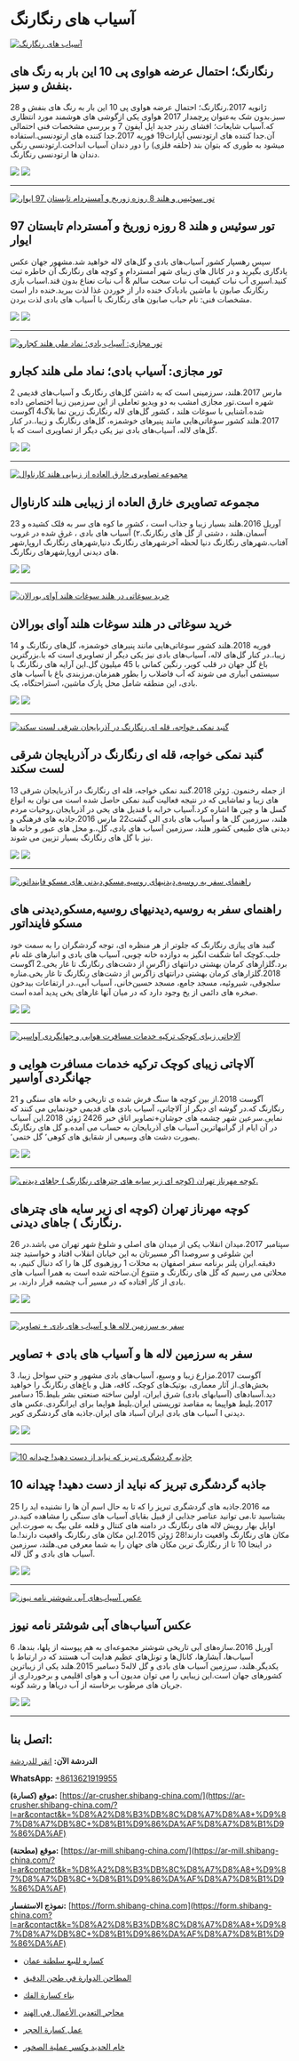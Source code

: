 # آسیاب های رنگارنگ

<a href="https://swt.shibang-china.com/?l=ar&img&k=%D8%A2%D8%B3%DB%8C%D8%A7%D8%A8+%D9%87%D8%A7%DB%8C+%D8%B1%D9%86%DA%AF%D8%A7%D8%B1%D9%86%DA%AF" target="_blank">![آسیاب های رنگارنگ](http://static.shibang-china.com/all-800x300/1101.jpg)</a>

## رنگارنگ؛ احتمال عرضه هواوی پی 10 این بار به رنگ های بنفش و سبز.
28 ژانويه 2017.رنگارنگ؛ احتمال عرضه هواوی پی 10 این بار به رنگ های بنفش و سبز.بدون شک به‌عنوان پرچمدار 2017 هواوی یکی ازگوشی‌ های هوشمند مورد انتظاری که.آسیاب شایعات؛ افشای رندر جدید اپل آیفون 7 و بررسی مشخصات فنی احتمالی آن.جدا کننده های ارتودنسی آپارات19 فوریه 2017.جدا کننده های ارتودنسی.استفاده میشود به طوری که بتوان بند (حلقه فلزی) را دور دندان آسیاب انداخت.ارتودنسی رنگی دندان ها ارتودنسی رنگارنگ.


<a href="https://whatsapp.shibangsoft.com/WhatsApp.php" target="_blank" title="WhatsApp">![](http://static.shibang-china.com/icon/whatsapp.png)</a> <a href="https://swt.shibang-china.com/?l=ar&icon&k=%D8%A2%D8%B3%DB%8C%D8%A7%D8%A8+%D9%87%D8%A7%DB%8C+%D8%B1%D9%86%DA%AF%D8%A7%D8%B1%D9%86%DA%AF" target="_blank">![](http://static.shibang-china.com/icon/chat-ar.png)</a>

---

<a href="https://swt.shibang-china.com/?l=ar&img&k=%D8%A2%D8%B3%DB%8C%D8%A7%D8%A8+%D9%87%D8%A7%DB%8C+%D8%B1%D9%86%DA%AF%D8%A7%D8%B1%D9%86%DA%AF" target="_blank">![تور سوئیس و هلند 8 روزه زوریخ و آمستردام تابستان 97 ایوار](http://static.shibang-china.com/all-800x300/953.jpg)</a>

## تور سوئیس و هلند 8 روزه زوریخ و آمستردام تابستان 97 ایوار
سپس رهسپار کشور آسیاب‌های بادی و گل‌های لاله خواهید شد.مشهور جهان عکس یادگاری بگیرید و در کانال های زیبای شهر آمستردام و کوچه های رنگارنگ آن خاطره ثبت کنید.اسپری آب نبات کیفیت آب نبات سخت سالم &amp; آب نبات نعناع بدون قند.اسباب بازی رنگارنگ صابون با ماشین بادبادک خنده دار از خوردن غذا لذت ببرید.خنده دار است مشخصات فنی: نام حباب صابون های رنگارنگ با آسیاب های بادی لذت بردن.


<a href="https://whatsapp.shibangsoft.com/WhatsApp.php" target="_blank" title="WhatsApp">![](http://static.shibang-china.com/icon/whatsapp.png)</a> <a href="https://swt.shibang-china.com/?l=ar&icon&k=%D8%A2%D8%B3%DB%8C%D8%A7%D8%A8+%D9%87%D8%A7%DB%8C+%D8%B1%D9%86%DA%AF%D8%A7%D8%B1%D9%86%DA%AF" target="_blank">![](http://static.shibang-china.com/icon/chat-ar.png)</a>

---

<a href="https://swt.shibang-china.com/?l=ar&img&k=%D8%A2%D8%B3%DB%8C%D8%A7%D8%A8+%D9%87%D8%A7%DB%8C+%D8%B1%D9%86%DA%AF%D8%A7%D8%B1%D9%86%DA%AF" target="_blank">![تور مجازی: آسیاب بادی؛ نماد ملی هلند کجارو](http://static.shibang-china.com/all-800x300/1074.jpg)</a>

## تور مجازی: آسیاب بادی؛ نماد ملی هلند کجارو
2 مارس 2017.هلند، سرزمینی است که به داشتن گل‌های رنگارنگ و آسیاب‌های قدیمی شهره است.تور مجازی امشب به دو ویدیو تعاملی از این سرزمین زیبا اختصاص داده شده.آشنایی با سوغات هلند ، کشور گل‌های لاله رنگارنگ زرین نما بلاگ4 آگوست 2017.هلند کشور سوغاتی‌هایی مانند پنیرهای خوشمزه، گل‌های رنگارنگ و زیبا،.در کنار گل‌های لاله، آسیاب‌های بادی نیز یکی دیگر از تصاویری است که با.


<a href="https://whatsapp.shibangsoft.com/WhatsApp.php" target="_blank" title="WhatsApp">![](http://static.shibang-china.com/icon/whatsapp.png)</a> <a href="https://swt.shibang-china.com/?l=ar&icon&k=%D8%A2%D8%B3%DB%8C%D8%A7%D8%A8+%D9%87%D8%A7%DB%8C+%D8%B1%D9%86%DA%AF%D8%A7%D8%B1%D9%86%DA%AF" target="_blank">![](http://static.shibang-china.com/icon/chat-ar.png)</a>

---

<a href="https://swt.shibang-china.com/?l=ar&img&k=%D8%A2%D8%B3%DB%8C%D8%A7%D8%A8+%D9%87%D8%A7%DB%8C+%D8%B1%D9%86%DA%AF%D8%A7%D8%B1%D9%86%DA%AF" target="_blank">![مجموعه تصاویری خارق العاده از زیبایی هلند کارناوال](http://static.shibang-china.com/all-800x300/792.jpg)</a>

## مجموعه تصاویری خارق العاده از زیبایی هلند کارناوال
23 آوريل 2016.هلند بسیار زیبا و جذاب است ، کشور ما کوه های سر به فلک کشیده و آسمان.هلند ، دشتی از گل های رنگارنگ.۲) آسیاب های بادی ، غرق شده در غروب آفتاب.شهرهای رنگارنگ دنیا لحظه آخرشهرهای رنگارنگ دنیا,شهرهای رنگارنگ اروپا,شهر های دیدنی اروپا,شهرهای رنگارنگ.


<a href="https://whatsapp.shibangsoft.com/WhatsApp.php" target="_blank" title="WhatsApp">![](http://static.shibang-china.com/icon/whatsapp.png)</a> <a href="https://swt.shibang-china.com/?l=ar&icon&k=%D8%A2%D8%B3%DB%8C%D8%A7%D8%A8+%D9%87%D8%A7%DB%8C+%D8%B1%D9%86%DA%AF%D8%A7%D8%B1%D9%86%DA%AF" target="_blank">![](http://static.shibang-china.com/icon/chat-ar.png)</a>

---

<a href="https://swt.shibang-china.com/?l=ar&img&k=%D8%A2%D8%B3%DB%8C%D8%A7%D8%A8+%D9%87%D8%A7%DB%8C+%D8%B1%D9%86%DA%AF%D8%A7%D8%B1%D9%86%DA%AF" target="_blank">![خرید سوغاتی در هلند سوغات هلند آوای بورالان](http://static.shibang-china.com/all-800x300/11.jpg)</a>

## خرید سوغاتی در هلند سوغات هلند آوای بورالان
14 فوریه 2018.هلند کشور سوغاتی‌هایی مانند پنیرهای خوشمزه، گل‌های رنگارنگ و زیبا،.در کنار گل‌های لاله، آسیاب‌های بادی نیز یکی دیگر از تصاویری است که با.بزرگترین باغ گل جهان در قلب کویر، رنگین کمانی با 45 میلیون گل.این آرایه های رنگارنگ با سیستمی آبیاری می شوند که آب فاضلاب را بطور همزمان.مرزبندی باغ با آسیاب های بادی، این منطقه شامل محل پارک ماشین، استراحتگاه، یک.


<a href="https://whatsapp.shibangsoft.com/WhatsApp.php" target="_blank" title="WhatsApp">![](http://static.shibang-china.com/icon/whatsapp.png)</a> <a href="https://swt.shibang-china.com/?l=ar&icon&k=%D8%A2%D8%B3%DB%8C%D8%A7%D8%A8+%D9%87%D8%A7%DB%8C+%D8%B1%D9%86%DA%AF%D8%A7%D8%B1%D9%86%DA%AF" target="_blank">![](http://static.shibang-china.com/icon/chat-ar.png)</a>

---

<a href="https://swt.shibang-china.com/?l=ar&img&k=%D8%A2%D8%B3%DB%8C%D8%A7%D8%A8+%D9%87%D8%A7%DB%8C+%D8%B1%D9%86%DA%AF%D8%A7%D8%B1%D9%86%DA%AF" target="_blank">![گنبد نمکی خواجه، قله ای رنگارنگ در آذربایجان شرقی لست سکند](http://static.shibang-china.com/all-800x300/539.jpg)</a>

## گنبد نمکی خواجه، قله ای رنگارنگ در آذربایجان شرقی لست سکند
13 ژوئن 2018.گنبد نمکی خواجه، قله ای رنگارنگ در آذربایجان شرقی ‎.از جمله رخنمون های زیبا و تماشایی که در نتیجه فعالیت گنبد نمکی حاصل شده است می توان به انواع گسل ها و چین ها اشاره کرد.آسیاب خرابه با قندیل های یخی در آذربایجان.روحیات مردم هلند، سرزمین گل ها و آسیاب های بادی الی گشت22 مارس 2016.جاذبه های فرهنگی و دیدنی های طبیعی کشور هلند، سرزمین آسیاب های بادی، گل،.و محل های عبور و خانه ها نیز با گل های رنگارنگ بسیار تزیین می شوند.


<a href="https://whatsapp.shibangsoft.com/WhatsApp.php" target="_blank" title="WhatsApp">![](http://static.shibang-china.com/icon/whatsapp.png)</a> <a href="https://swt.shibang-china.com/?l=ar&icon&k=%D8%A2%D8%B3%DB%8C%D8%A7%D8%A8+%D9%87%D8%A7%DB%8C+%D8%B1%D9%86%DA%AF%D8%A7%D8%B1%D9%86%DA%AF" target="_blank">![](http://static.shibang-china.com/icon/chat-ar.png)</a>

---

<a href="https://swt.shibang-china.com/?l=ar&img&k=%D8%A2%D8%B3%DB%8C%D8%A7%D8%A8+%D9%87%D8%A7%DB%8C+%D8%B1%D9%86%DA%AF%D8%A7%D8%B1%D9%86%DA%AF" target="_blank">![راهنمای سفر به روسیه,دیدنیهای روسیه,مسکو,دیدنی های مسکو فاینداتور](http://static.shibang-china.com/all-800x300/1046.jpg)</a>

## راهنمای سفر به روسیه,دیدنیهای روسیه,مسکو,دیدنی های مسکو فاینداتور
گنبد های پیازی رنگارنگ که جلوتر از هر منظره ای، توجه گردشگران را به سمت خود جلب.کوچک اما شگفت انگیز به دوازده خانه چوبی، آسیاب های بادی و انبارهای غله نام برد.گلزارهای کرمان بهشتی درانتهای زاگرس از دشت‌های رنگارنگ تا غار یخی.2 آگوست 2018.گلزارهای کرمان بهشتی درانتهای زاگرس از دشت‌های رنگارنگ تا غار یخی.مناره سلجوقی، شیروئیه، مسجد جامع، مسجد حسین‌خانی، آسیاب آبی،.در ارتفاعات بیدخون صخره های دائمی از یخ وجود دارد که در میان آنها غارهای یخی پدید آمده است.


<a href="https://whatsapp.shibangsoft.com/WhatsApp.php" target="_blank" title="WhatsApp">![](http://static.shibang-china.com/icon/whatsapp.png)</a> <a href="https://swt.shibang-china.com/?l=ar&icon&k=%D8%A2%D8%B3%DB%8C%D8%A7%D8%A8+%D9%87%D8%A7%DB%8C+%D8%B1%D9%86%DA%AF%D8%A7%D8%B1%D9%86%DA%AF" target="_blank">![](http://static.shibang-china.com/icon/chat-ar.png)</a>

---

<a href="https://swt.shibang-china.com/?l=ar&img&k=%D8%A2%D8%B3%DB%8C%D8%A7%D8%A8+%D9%87%D8%A7%DB%8C+%D8%B1%D9%86%DA%AF%D8%A7%D8%B1%D9%86%DA%AF" target="_blank">![آلاچاتی زیبای کوچک ترکیه خدمات مسافرت هوایی و جهانگردی آواسیر](http://static.shibang-china.com/all-800x300/1206.jpg)</a>

## آلاچاتی زیبای کوچک ترکیه خدمات مسافرت هوایی و جهانگردی آواسیر
21 آگوست 2018.از بین کوچه ها سنگ فرش شده ی تاریخی و خانه های سنگی و رنگارنگ که.در گوشه ای دیگر از آلاچاتی، آسیاب بادی های قدیمی خودنمایی می کنند که نمایی.سرعین شهر چشمه های جوشان+تصاویر اتاق خبر 2426 ژوئن 2018.این آسیاب در آن ایام از گرانبهاترین آسیاب های آذربایجان به حساب می آمده.و گل های رنگارنگ بصورت دشت های وسیعی از شقایق های کوهی٬ گل ختمی٬.


<a href="https://whatsapp.shibangsoft.com/WhatsApp.php" target="_blank" title="WhatsApp">![](http://static.shibang-china.com/icon/whatsapp.png)</a> <a href="https://swt.shibang-china.com/?l=ar&icon&k=%D8%A2%D8%B3%DB%8C%D8%A7%D8%A8+%D9%87%D8%A7%DB%8C+%D8%B1%D9%86%DA%AF%D8%A7%D8%B1%D9%86%DA%AF" target="_blank">![](http://static.shibang-china.com/icon/chat-ar.png)</a>

---

<a href="https://swt.shibang-china.com/?l=ar&img&k=%D8%A2%D8%B3%DB%8C%D8%A7%D8%A8+%D9%87%D8%A7%DB%8C+%D8%B1%D9%86%DA%AF%D8%A7%D8%B1%D9%86%DA%AF" target="_blank">![کوچه مهرناز تهران (کوچه ای زیر سایه های چترهای رنگارنگ ) جاهای دیدنی.](http://static.shibang-china.com/all-800x300/1470.jpg)</a>

## کوچه مهرناز تهران (کوچه ای زیر سایه های چترهای رنگارنگ ) جاهای دیدنی.
26 سپتامبر 2017.میدان انقلاب یکی از میدان های اصلی و شلوغ شهر تهران می باشد.در این شلوغی و سروصدا اگر مسیرتان به این خیابان انقلاب افتاد و خواستید چند دقیقه.ایران پلنر برنامه سفر اصفهان به محلات 1 روزهبوی گل ها را که دنبال کنیم، به محلاتی می رسیم که گل های رنگارنگ و متنوع آن.ساخته شده است به همرا آسیاب های بادی از کار افتاده که در مسیر آب چشمه قرار دارند، بر.


<a href="https://whatsapp.shibangsoft.com/WhatsApp.php" target="_blank" title="WhatsApp">![](http://static.shibang-china.com/icon/whatsapp.png)</a> <a href="https://swt.shibang-china.com/?l=ar&icon&k=%D8%A2%D8%B3%DB%8C%D8%A7%D8%A8+%D9%87%D8%A7%DB%8C+%D8%B1%D9%86%DA%AF%D8%A7%D8%B1%D9%86%DA%AF" target="_blank">![](http://static.shibang-china.com/icon/chat-ar.png)</a>

---

<a href="https://swt.shibang-china.com/?l=ar&img&k=%D8%A2%D8%B3%DB%8C%D8%A7%D8%A8+%D9%87%D8%A7%DB%8C+%D8%B1%D9%86%DA%AF%D8%A7%D8%B1%D9%86%DA%AF" target="_blank">![سفر به سرزمین لاله ها و آسیاب های بادی + تصاویر](http://static.shibang-china.com/all-800x300/1138.jpg)</a>

## سفر به سرزمین لاله ها و آسیاب های بادی + تصاویر
3 آگوست 2017.مزارع زیبا و وسیع، آسیاب‌های بادی مشهور و حتی سواحل زیبا، بخش‌های.از آثار معماری، بوتیک‌های کوچک، کافه، هتل و باغ‌های رنگارنگ را خواهید دید.آسبادهای (آسیابهای بادی) شرق ایران، اولین ساخته صنعتی بشر بلیط.15 دسامبر 2017.بلیط هواپیما به مقاصد توریستی ایران.بلیط هواپما برای ایرانگردی.عکس های دیدنی ا آسیاب های بادی ایران آسباد های ایران.جاذبه های گردشگری کویر.


<a href="https://whatsapp.shibangsoft.com/WhatsApp.php" target="_blank" title="WhatsApp">![](http://static.shibang-china.com/icon/whatsapp.png)</a> <a href="https://swt.shibang-china.com/?l=ar&icon&k=%D8%A2%D8%B3%DB%8C%D8%A7%D8%A8+%D9%87%D8%A7%DB%8C+%D8%B1%D9%86%DA%AF%D8%A7%D8%B1%D9%86%DA%AF" target="_blank">![](http://static.shibang-china.com/icon/chat-ar.png)</a>

---

<a href="https://swt.shibang-china.com/?l=ar&img&k=%D8%A2%D8%B3%DB%8C%D8%A7%D8%A8+%D9%87%D8%A7%DB%8C+%D8%B1%D9%86%DA%AF%D8%A7%D8%B1%D9%86%DA%AF" target="_blank">![10 جاذبه گردشگری تبریز که نباید از دست دهید! چیدانه](http://static.shibang-china.com/all-800x300/1343.jpg)</a>

## 10 جاذبه گردشگری تبریز که نباید از دست دهید! چیدانه
25 مه 2016.جاذبه های گردشگری تبریز را که تا به حال اسم آن ها را نشنیده اید را بشناسید تا.می توانید عناصر جذابی از قبیل بقایای آسیاب های سنگی را مشاهده کنید.در اوایل بهار رویش لاله های رنگارنگ در دامنه های کنتال و قلعه علی بیگ به صورت.این مکان های رنگارنگ واقعیت دارند!28 ژوئن 2015.این مکان های رنگارنگ واقعیت دارند!.ما در اینجا 10 تا از رنگارنگ ترین مکان های جهان را به شما معرفی می.هلند، سرزمین آسیاب های بادی و گل لاله.


<a href="https://whatsapp.shibangsoft.com/WhatsApp.php" target="_blank" title="WhatsApp">![](http://static.shibang-china.com/icon/whatsapp.png)</a> <a href="https://swt.shibang-china.com/?l=ar&icon&k=%D8%A2%D8%B3%DB%8C%D8%A7%D8%A8+%D9%87%D8%A7%DB%8C+%D8%B1%D9%86%DA%AF%D8%A7%D8%B1%D9%86%DA%AF" target="_blank">![](http://static.shibang-china.com/icon/chat-ar.png)</a>

---

<a href="https://swt.shibang-china.com/?l=ar&img&k=%D8%A2%D8%B3%DB%8C%D8%A7%D8%A8+%D9%87%D8%A7%DB%8C+%D8%B1%D9%86%DA%AF%D8%A7%D8%B1%D9%86%DA%AF" target="_blank">![عکس آسیاب‌های آبی شوشتر نامه نیوز](http://static.shibang-china.com/all-800x300/1138.jpg)</a>

## عکس آسیاب‌های آبی شوشتر نامه نیوز
6 آوريل 2016.سازه‌های آبی تاریخی شوشتر مجموعه‌ای به هم پیوسته از پلها، بندها، آسیاب‌ها، آبشارها، کانال‌ها و تونل‌های عظیم هدایت آب هستند که در ارتباط با یکدیگر.هلند، سرزمین آسیاب های بادی و گل لاله5 دسامبر 2015.هلند یکی از زیباترین کشورهای جهان است.این زیبایی را می توان مدیون آب و هوای اقلیمی و برخورداری از جریان های مرطوب برخاسته از آب دریاها و رشد گونه.


<a href="https://whatsapp.shibangsoft.com/WhatsApp.php" target="_blank" title="WhatsApp">![](http://static.shibang-china.com/icon/whatsapp.png)</a> <a href="https://swt.shibang-china.com/?l=ar&icon&k=%D8%A2%D8%B3%DB%8C%D8%A7%D8%A8+%D9%87%D8%A7%DB%8C+%D8%B1%D9%86%DA%AF%D8%A7%D8%B1%D9%86%DA%AF" target="_blank">![](http://static.shibang-china.com/icon/chat-ar.png)</a>

---
## اتصل بنا:

**الدردشة الآن:** [انقر للدردشة](https://swt.shibang-china.com?l=ar&contact&k=%D8%A2%D8%B3%DB%8C%D8%A7%D8%A8+%D9%87%D8%A7%DB%8C+%D8%B1%D9%86%DA%AF%D8%A7%D8%B1%D9%86%DA%AF)

**WhatsApp:**  [+8613621919955](https://whatsapp.shibangsoft.com/WhatsApp.php)

**موقع (كسارة):** [https://ar-crusher.shibang-china.com/](https://ar-crusher.shibang-china.com/?l=ar&contact&k=%D8%A2%D8%B3%DB%8C%D8%A7%D8%A8+%D9%87%D8%A7%DB%8C+%D8%B1%D9%86%DA%AF%D8%A7%D8%B1%D9%86%DA%AF)

**موقع (مطحنة):** [https://ar-mill.shibang-china.com/](https://ar-mill.shibang-china.com/?l=ar&contact&k=%D8%A2%D8%B3%DB%8C%D8%A7%D8%A8+%D9%87%D8%A7%DB%8C+%D8%B1%D9%86%DA%AF%D8%A7%D8%B1%D9%86%DA%AF)

**نموذج الاستفسار:** [https://form.shibang-china.com](https://form.shibang-china.com?l=ar&contact&k=%D8%A2%D8%B3%DB%8C%D8%A7%D8%A8+%D9%87%D8%A7%DB%8C+%D8%B1%D9%86%DA%AF%D8%A7%D8%B1%D9%86%DA%AF)

* [كساره للبيع سلطنة عمان](../21/%D9%83%D8%B3%D8%A7%D8%B1%D9%87%20%D9%84%D9%84%D8%A8%D9%8A%D8%B9%20%D8%B3%D9%84%D8%B7%D9%86%D8%A9%20%D8%B9%D9%85%D8%A7%D9%86.md)

* [المطاحن الدوارة في طحن الدقيق](../21/%D8%A7%D9%84%D9%85%D8%B7%D8%A7%D8%AD%D9%86%20%D8%A7%D9%84%D8%AF%D9%88%D8%A7%D8%B1%D8%A9%20%D9%81%D9%8A%20%D8%B7%D8%AD%D9%86%20%D8%A7%D9%84%D8%AF%D9%82%D9%8A%D9%82.md)

* [بناء كسارة الفك](../25/%D8%A8%D9%86%D8%A7%D8%A1%20%D9%83%D8%B3%D8%A7%D8%B1%D8%A9%20%D8%A7%D9%84%D9%81%D9%83.md)

* [محاجر التعدين الأعمال في الهند](../24/%D9%85%D8%AD%D8%A7%D8%AC%D8%B1%20%D8%A7%D9%84%D8%AA%D8%B9%D8%AF%D9%8A%D9%86%20%D8%A7%D9%84%D8%A3%D8%B9%D9%85%D8%A7%D9%84%20%D9%81%D9%8A%20%D8%A7%D9%84%D9%87%D9%86%D8%AF.md)

* [عمل كسارة الحجر](../22/%D8%B9%D9%85%D9%84%20%D9%83%D8%B3%D8%A7%D8%B1%D8%A9%20%D8%A7%D9%84%D8%AD%D8%AC%D8%B1.md)

* [خام الحديد وكسر عملية الصخور](../23/%D8%AE%D8%A7%D9%85%20%D8%A7%D9%84%D8%AD%D8%AF%D9%8A%D8%AF%20%D9%88%D9%83%D8%B3%D8%B1%20%D8%B9%D9%85%D9%84%D9%8A%D8%A9%20%D8%A7%D9%84%D8%B5%D8%AE%D9%88%D8%B1.md)